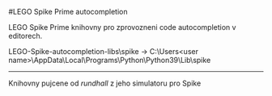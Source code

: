 #LEGO Spike Prime autocompletion

LEGO Spike Prime knihovny pro zprovozneni code autocompletion v editorech.

LEGO-Spike-autocompletion-libs\spike -> 
C:\Users\<user name>\AppData\Local\Programs\Python\Python39\Lib\spike

---
Knihovny pujcene od *rundhall* z jeho simulatoru pro Spike
